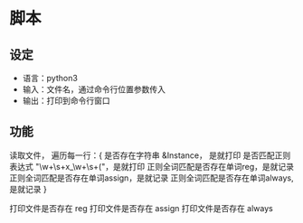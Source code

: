 # 脚本

## 设定

- 语言：python3
- 输入：文件名，通过命令行位置参数传入
- 输出：打印到命令行窗口

## 功能

读取文件， 遍历每一行：{
  是否存在字符串 &Instance， 是就打印
  是否匹配正则表达式 "\w+\s+x_\w+\s+\("，是就打印
  正则全词匹配是否存在单词reg，是就记录
  正则全词匹配是否存在单词assign，是就记录
  正则全词匹配是否存在单词always,是就记录
}

打印文件是否存在 reg
打印文件是否存在 assign
打印文件是否存在 always
